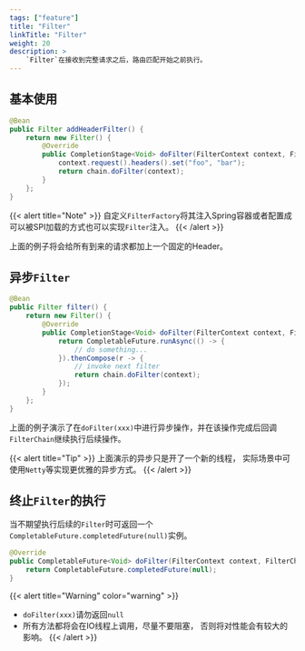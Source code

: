 ```yaml
---
tags: ["feature"]
title: "Filter"
linkTitle: "Filter"
weight: 20
description: >
    `Filter`在接收到完整请求之后，路由匹配开始之前执行。
---
```


## 基本使用

```java
@Bean
public Filter addHeaderFilter() {
    return new Filter() {
        @Override
        public CompletionStage<Void> doFilter(FilterContext context, FilterChain chain) {
            context.request().headers().set("foo", "bar");
            return chain.doFilter(context);
        }
    };
}
```

{{< alert title="Note" >}}
自定义`FilterFactory`将其注入Spring容器或者配置成可以被SPI加载的方式也可以实现`Filter`注入。
{{< /alert >}}

上面的例子将会给所有到来的请求都加上一个固定的Header。

## 异步`Filter`

```java
@Bean
public Filter filter() {
    return new Filter() {
        @Override
        public CompletionStage<Void> doFilter(FilterContext context, FilterChain chain) {
            return CompletableFuture.runAsync(() -> {
                // do something...
            }).thenCompose(r -> {
                // invoke next filter
                return chain.doFilter(context);
            });
        }
    };
}
```

上面的例子演示了在`doFilter(xxx)`中进行异步操作，并在该操作完成后回调`FilterChain`继续执行后续操作。

{{< alert title="Tip" >}}
上面演示的异步只是开了一个新的线程， 实际场景中可使用`Netty`等实现更优雅的异步方式。
{{< /alert >}}

## 终止`Filter`的执行

当不期望执行后续的`Filter`时可返回一个`CompletableFuture.completedFuture(null)`实例。

```java
@Override
public CompletableFuture<Void> doFilter(FilterContext context, FilterChain chain) {
    return CompletableFuture.completedFuture(null);
}
```

{{< alert title="Warning" color="warning" >}}
- `doFilter(xxx)`请勿返回`null`
- 所有方法都将会在IO线程上调用，尽量不要阻塞， 否则将对性能会有较大的影响。
{{< /alert >}}
